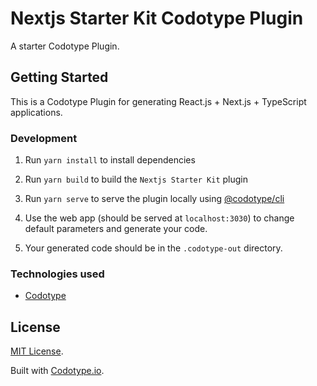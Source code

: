 # Nextjs Starter Kit Codotype Plugin

A starter Codotype Plugin.

## Getting Started

This is a Codotype Plugin for generating React.js + Next.js + TypeScript applications.

### Development

1. Run `yarn install` to install dependencies

2. Run `yarn build` to build the `Nextjs Starter Kit` plugin

3. Run `yarn serve` to serve the plugin locally using [@codotype/cli](https://www.npmjs.com/package/@codotype/cli)

4. Use the web app (should be served at `localhost:3030`) to change default parameters and generate your code.

5. Your generated code should be in the `.codotype-out` directory.

### Technologies used

- [Codotype](https://codotype.org/)

## License

[MIT License](http://opensource.org/licenses/MIT).

Built with [Codotype.io](https://www.codotype.io/).
